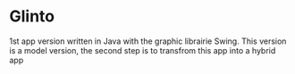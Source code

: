 # Glinto
1st app version written in Java with the graphic librairie Swing. This version is a model version, the second step is to transfrom this app into a hybrid app
